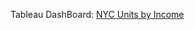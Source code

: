 Tableau DashBoard: [NYC Units by Income](https://haproxy-traffic-splitter/views/THEONE/Dashboard1?:language=en-US&:sid=&:redirect=auth&:display_count=n&:origin=viz_share_link)
